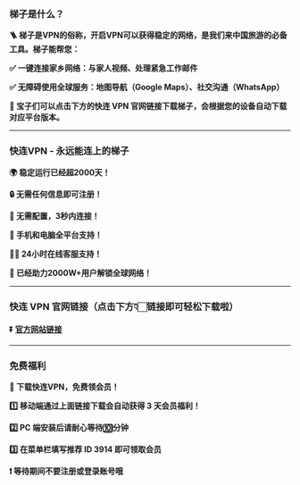 ### 梯子是什么？

**🪜 梯子是VPN的俗称，开启VPN可以获得稳定的网络，是我们来中国旅游的必备工具。梯子能帮您：**

**✅ 一键连接家乡网络：与家人视频、处理紧急工作邮件**

**✅ 无障碍使用全球服务：地图导航（Google Maps）、社交沟通（WhatsApp）**

**🤗 宝子们可以点击下方的快连 VPN 官网链接下载梯子，会根据您的设备自动下载对应平台版本。**

---
### 快连VPN - 永远能连上的梯子
**:earth_africa: 稳定运行已经超2000天！**

**:lock: 无需任何信息即可注册！**

**:rocket: 无需配置，3秒内连接！**

**:iphone: 手机和电脑全平台支持！**

**👩‍💻 24小时在线客服支持！**

**:man: 已经助力2000W+用户解锁全球网络！**

---
### 快连 VPN 官网链接（点击下方👇🏻链接即可轻松下载啦）
#### :arrow_double_down: [官方网站链接](https://g5q5r8.onelink.me/o39Z/uf2whd69)
---
### 免费福利
**:gift: 下载快连VPN，免费领会员！**

**:one: 移动端通过上面链接下载会自动获得 3 天会员福利！**

**:two: PC 端安装后请耐心等待:keycap_ten:分钟**

**:three: 在菜单栏填写推荐 ID 3914 即可领取会员**

**:exclamation: 等待期间不要注册或登录账号哦**
